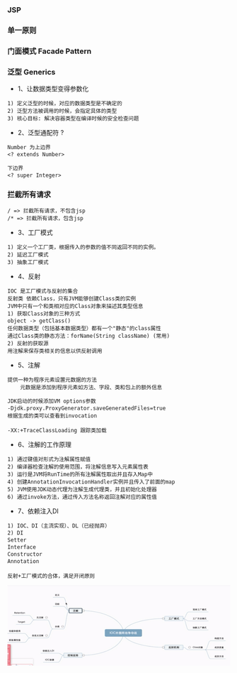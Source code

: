 ### JSP
### 单一原则
### 门面模式 Facade Pattern
### 泛型 Generics
- 1、让数据类型变得参数化
```
1) 定义泛型的时候，对应的数据类型是不确定的
2) 泛型方法被调用的时候，会指定具体的类型
3) 核心目标: 解决容器类型在编译时候的安全检查问题
```

- 2、泛型通配符 ?
```
Number 为上边界
<? extends Number>
```

```
下边界
<? super Integer>
```

### 拦截所有请求
```
/ => 拦截所有请求，不包含jsp
/* => 拦截所有请求，包含jsp
```

- 3、工厂模式
```
1) 定义一个工厂类，根据传入的参数的值不同返回不同的实例。
2) 延迟工厂模式
3) 抽象工厂模式
```

- 4、反射
```
IOC 是工厂模式与反射的集合
反射类 依赖Class，只有JVM能够创建Class类的实例
JVM中只有一个和类相对应的Class对象来描述其类型信息
1) 获取Class对象的三种方式
object -> getClass()
任何数据类型（包括基本数据类型）都有一个"静态"的class属性
通过Class类的静态方法：forName(String className) (常用)
2) 反射的获取源
用注解来保存类相关的信息以供反射调用
```

- 5、注解
```
提供一种为程序元素设置元数据的方法
    元数据是添加到程序元素如方法、字段、类和包上的额外信息
```

```
JDK启动的时候添加VM options参数
-Djdk.proxy.ProxyGenerator.saveGeneratedFiles=true
根据生成的类可以查看到invocation

-XX:+TraceClassLoading 跟踪类加载
```

- 6、注解的工作原理
```
1) 通过键值对形式为注解属性赋值
2) 编译器检查注解的使用范围，将注解信息写入元素属性表
3) 运行是JVM将RunTime的所有注解属性取出并且存入Map中
4) 创建AnnotationInvocationHandler实例并且传入了前面的map
5) JVM使用JDK动态代理为注解生成代理类，并且初始化处理器
6) 通过invoke方法，通过传入方法名称返回注解对应的属性值
```

- 7、依赖注入DI
```
1) IOC、DI（主流实现）、DL（已经抛弃）
2) DI
Setter
Interface
Constructor
Annotation

反射+工厂模式的合体，满足开闭原则
```
![img.png](images/img.png)

